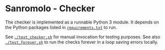 # Sanromolo - Checker

The checker is implemented as a runnable Python 3 module. It depends on the
Python packages listed in [`requirements.txt`](./requirements.txt) to run.

See [`./test_checker.sh`](./test_checker.sh) for manual invocation for testing
purposes. See also [`./test_forever.sh`](./test_forever.sh) to run the checks
forever in a loop saving errors locally.
